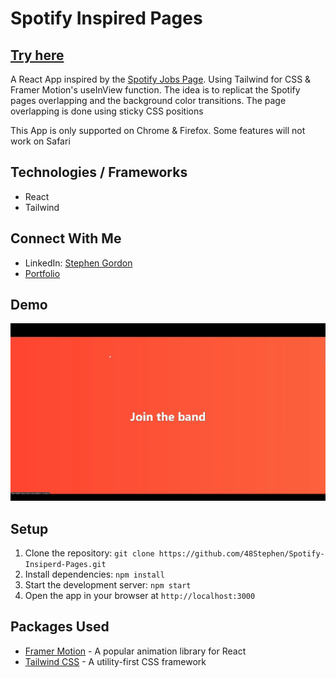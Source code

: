 <!DOCTYPE html>
<html>

<body>
<h1>Spotify Inspired Pages</h1>
<h2><a href="https://spotify-inspired-pages.web.app">Try here</a></h2>
<p>A React App inspired by the <a href="https://www.lifeatspotify.com/">Spotify Jobs Page</a>. Using Tailwind for CSS & Framer Motion's useInView function. The idea is to replicat the Spotify pages overlapping and the background color transitions. The page overlapping is done using sticky CSS positions </p>
<p>This App is only supported on Chrome & Firefox. Some features will not work on Safari</p>

## Technologies / Frameworks
- React
- Tailwind 

## Connect With Me
- LinkedIn: [Stephen Gordon](https://www.linkedin.com/in/ste-gordon/)
- [Portfolio](https://www.stephengordon.ie)

## Demo
![](Spotify.gif)

<h2>Setup</h2>
<ol>
	<li>Clone the repository: <code>git clone https://github.com/48Stephen/Spotify-Insiperd-Pages.git</code></li>
	<li>Install dependencies: <code>npm install</code></li>
	<li>Start the development server: <code>npm start</code></li>
	<li>Open the app in your browser at <code>http://localhost:3000</code></li>
</ol>

<h2>Packages Used</h2>
<ul>
<li><a href="https://www.framer.com/motion/">Framer Motion</a> - A popular animation library for React</li>
<li><a href="https://tailwindcss.com/">Tailwind CSS</a> - A utility-first CSS framework</li>
</ul>


</body>
</html>
